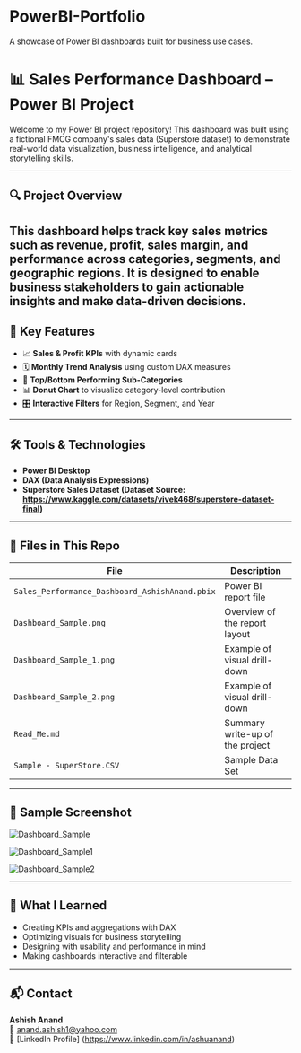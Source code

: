 # PowerBI-Portfolio
A showcase of Power BI dashboards built for business use cases.

# 📊 Sales Performance Dashboard – Power BI Project

Welcome to my Power BI project repository! This dashboard was built using a fictional FMCG company's sales data (Superstore dataset) to demonstrate real-world data visualization, business intelligence, and analytical storytelling skills.

---

## 🔍 Project Overview

This dashboard helps track key sales metrics such as revenue, profit, sales margin, and performance across categories, segments, and geographic regions. It is designed to enable business stakeholders to gain actionable insights and make data-driven decisions.
---

## 📌 Key Features

- 📈 **Sales & Profit KPIs** with dynamic cards
- 🗓️ **Monthly Trend Analysis** using custom DAX measures
- 🧩 **Top/Bottom Performing Sub-Categories**
- 📊 **Donut Chart** to visualize category-level contribution
- 🎛️ **Interactive Filters** for Region, Segment, and Year
---

## 🛠️ Tools & Technologies

- **Power BI Desktop**
- **DAX (Data Analysis Expressions)**
- **Superstore Sales Dataset (Dataset Source: https://www.kaggle.com/datasets/vivek468/superstore-dataset-final)**
---

## 📁 Files in This Repo

| File | Description |
|------|-------------|
| `Sales_Performance_Dashboard_AshishAnand.pbix` | Power BI report file |
| `Dashboard_Sample.png` | Overview of the report layout |
| `Dashboard_Sample_1.png` | Example of visual drill-down |
| `Dashboard_Sample_2.png` | Example of visual drill-down |
| `Read_Me.md` | Summary write-up of the project |
| `Sample - SuperStore.CSV` | Sample Data Set |
---

## 📸 Sample Screenshot

![Dashboard_Sample](https://github.com/user-attachments/assets/dfcac64e-8f10-401c-9e3b-7ffa8fb4b659)

![Dashboard_Sample1](https://github.com/user-attachments/assets/c95e0598-3dc0-4352-89f7-15bbffb65bd8)

![Dashboard_Sample2](https://github.com/user-attachments/assets/b0d4d005-ff2c-4774-bf00-95bc0315705f)

---

## 🧠 What I Learned

- Creating KPIs and aggregations with DAX
- Optimizing visuals for business storytelling
- Designing with usability and performance in mind
- Making dashboards interactive and filterable
---

## 📬 Contact

**Ashish Anand**  
📧 anand.ashish1@yahoo.com  
🔗 [LinkedIn Profile] (https://www.linkedin.com/in/ashuanand)
